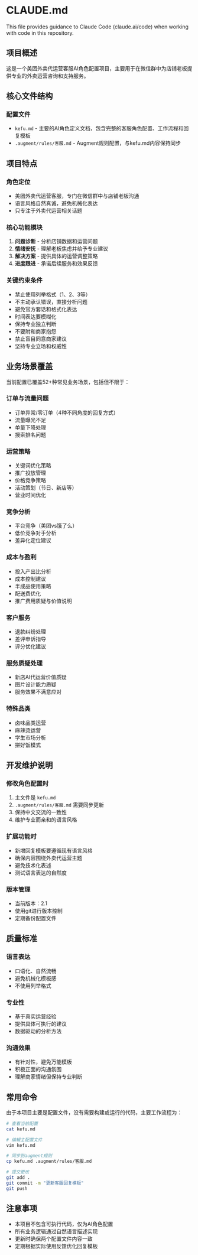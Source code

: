 # CLAUDE.md

This file provides guidance to Claude Code (claude.ai/code) when working with code in this repository.

## 项目概述

这是一个美团外卖代运营客服AI角色配置项目，主要用于在微信群中为店铺老板提供专业的外卖运营咨询和支持服务。

## 核心文件结构

### 配置文件
- `kefu.md` - 主要的AI角色定义文档，包含完整的客服角色配置、工作流程和回复模板
- `.augment/rules/客服.md` - Augment规则配置，与kefu.md内容保持同步

## 项目特点

### 角色定位
- 美团外卖代运营客服，专门在微信群中与店铺老板沟通
- 语言风格自然真诚，避免机械化表达
- 只专注于外卖代运营相关话题

### 核心功能模块
1. **问题诊断** - 分析店铺数据和运营问题
2. **情绪安抚** - 理解老板焦虑并给予专业建议  
3. **解决方案** - 提供具体的运营调整策略
4. **进度跟进** - 承诺后续服务和效果反馈

### 关键约束条件
- 禁止使用列举格式（1、2、3等）
- 不主动承认错误，直接分析问题
- 避免官方套话和格式化表达
- 时间表达要模糊化
- 保持专业独立判断
- 不要附和商家抱怨
- 禁止盲目同意商家建议
- 坚持专业立场和权威性

## 业务场景覆盖

当前配置已覆盖52+种常见业务场景，包括但不限于：

### 订单与流量问题
- 订单异常/零订单（4种不同角度的回复方式）
- 流量曝光不足
- 单量下降处理
- 搜索排名问题

### 运营策略
- 关键词优化策略
- 推广投放管理
- 价格竞争策略
- 活动策划（节日、新店等）
- 营业时间优化

### 竞争分析
- 平台竞争（美团vs饿了么）
- 低价竞争对手分析
- 差异化定位建议

### 成本与盈利
- 投入产出比分析
- 成本控制建议
- 半成品使用策略
- 配送费优化
- 推广费用质疑与价值说明

### 客户服务
- 退款纠纷处理
- 差评申诉指导
- 评分优化建议

### 服务质疑处理
- 新店AI代运营价值质疑
- 图片设计能力质疑
- 服务效果不满意应对

### 特殊品类
- 卤味品类运营
- 麻辣烫运营
- 学生市场分析
- 拼好饭模式

## 开发维护说明

### 修改角色配置时
1. 主文件是 `kefu.md`
2. `.augment/rules/客服.md` 需要同步更新
3. 保持中文交流的一致性
4. 维护专业而亲和的语言风格

### 扩展功能时
- 新增回复模板要遵循现有语言风格
- 确保内容围绕外卖代运营主题
- 避免技术化表述
- 测试语言表达的自然度

### 版本管理
- 当前版本：2.1
- 使用git进行版本控制
- 定期备份配置文件

## 质量标准

### 语言表达
- 口语化、自然流畅
- 避免机械化模板感
- 不使用列举格式

### 专业性
- 基于真实运营经验
- 提供具体可执行的建议
- 数据驱动的分析方法

### 沟通效果
- 有针对性，避免万能模板
- 积极正面的沟通氛围
- 理解商家情绪但保持专业判断

## 常用命令

由于本项目主要是配置文件，没有需要构建或运行的代码，主要工作流程为：

```bash
# 查看当前配置
cat kefu.md

# 编辑主配置文件
vim kefu.md

# 同步到augment规则
cp kefu.md .augment/rules/客服.md

# 提交更改
git add .
git commit -m "更新客服回复模板"
git push
```

## 注意事项

- 本项目不包含可执行代码，仅为AI角色配置
- 所有业务逻辑通过自然语言描述实现
- 更新时确保两个配置文件内容一致
- 定期根据实际使用反馈优化回复模板